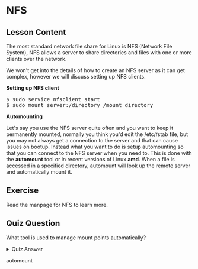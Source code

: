 # NFS

## Lesson Content

The most standard network file share for Linux is NFS (Network File System), NFS allows a server to share directories and files with one or more clients over the network. 

We won't get into the details of how to create an NFS server as it can get complex, however we will discuss setting up NFS clients.

<b>Setting up NFS client</b>

<pre>$ sudo service nfsclient start
$ sudo mount server:/directory /mount_directory</pre>

<b>Automounting</b>

Let's say you use the NFS server quite often and you want to keep it permanently mounted, normally you think you'd edit the /etc/fstab file, but you may not always get a connection to the server and that can cause issues on bootup. Instead what you want to do is setup automounting so that you can connect to the NFS server when you need to. This is done with the <b>automount</b> tool or in recent versions of Linux <b>amd</b>. When a file is accessed in a specified directory, automount will look up the remote server and automatically mount it. 

## Exercise

Read the manpage for NFS to learn more.

## Quiz Question

What tool is used to manage mount points automatically?

<details>
    <summary>Quiz Answer</summary>
</details>

automount